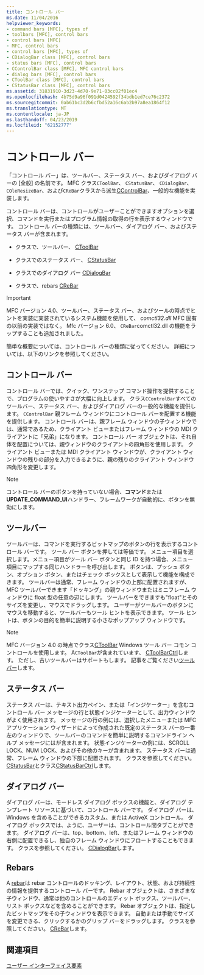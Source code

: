 ```yaml
---
title: コントロール バー
ms.date: 11/04/2016
helpviewer_keywords:
- command bars [MFC], types of
- toolbars [MFC], control bars
- control bars [MFC]
- MFC, control bars
- control bars [MFC], types of
- CDialogBar class [MFC], control bars
- status bars [MFC], control bars
- CControlBar class [MFC], MFC control bars
- dialog bars [MFC], control bars
- CToolBar class [MFC], control bars
- CStatusBar class [MFC], control bars
ms.assetid: 31831910-3d23-4d70-9e71-03cc02f01ec4
ms.openlocfilehash: 4b75d9a96f091d0424592f34bdb1ed7ce76c2372
ms.sourcegitcommit: 0ab61bc3d2b6cfbd52a16c6ab2b97a8ea1864f12
ms.translationtype: MT
ms.contentlocale: ja-JP
ms.lasthandoff: 04/23/2019
ms.locfileid: "62152777"
---
```

# <a name="control-bars"></a>コントロール バー

「コントロール バー」は、ツールバー、ステータス バー、およびダイアログ バーの [全般] の名前です。 MFC クラス`CToolBar`、 `CStatusBar`、 `CDialogBar`、 `COleResizeBar`、および`CReBar`クラスから派生[CControlBar](../mfc/reference/ccontrolbar-class.md)、一般的な機能を実装します。

コントロール バーは、コントロールがユーザーことができますオプションを選択、コマンドを実行またはプログラム情報の取得の行を表示するウィンドウです。 コントロール バーの種類には、ツールバー、ダイアログ バー、およびステータス バーが含まれます。

- クラスで、ツールバー、 [CToolBar](../mfc/reference/ctoolbar-class.md)

- クラスでのステータス バー、 [CStatusBar](../mfc/reference/cstatusbar-class.md)

- クラスでのダイアログ バー [CDialogBar](../mfc/reference/cdialogbar-class.md)

- クラスで、rebars [CReBar](../mfc/reference/crebar-class.md)

> [!IMPORTANT]
>  MFC バージョン 4.0、ツールバー、ステータス バー、およびツールの時点でヒントを実装に実装されているシステム機能を使用して、 *comctl32.dll* MFC 固有の以前の実装ではなく。 Mfc バージョン 6.0、 `CReBar`comctl32.dll の機能をラップすることも追加されました。

簡単な概要については、コントロール バーの種類に従ってください。 詳細については、以下のリンクを参照してください。

## <a name="control-bars"></a>コントロール バー

コントロール バーでは、クイック、ワンステップ コマンド操作を提供することで、プログラムの使いやすさが大幅に向上します。 クラス`CControlBar`すべてのツールバー、ステータス バー、およびダイアログ バーの一般的な機能を提供します。 `CControlBar` 親フレーム ウィンドウにコントロール バーを配置する機能を提供します。 コントロール バーは、親フレーム ウィンドウの子ウィンドウでは、通常であるため、クライアント ビューまたはフレーム ウィンドウの MDI クライアントに「兄弟」になります。 コントロール バー オブジェクトは、それ自体を配置については、親ウィンドウのクライアントの四角形を使用します。 クライアント ビューまたは MDI クライアント ウィンドウが、クライアント ウィンドウの残りの部分を入力できるように、親の残りのクライアント ウィンドウ四角形を変更します。

> [!NOTE]
>  コントロール バーのボタンを持っていない場合、**コマンド**または**UPDATE_COMMAND_UI**ハンドラー、フレームワークが自動的に、ボタンを無効にします。

## <a name="toolbars"></a>ツールバー

ツールバーは、コマンドを実行するビットマップのボタンの行を表示するコントロール バーです。 ツール バー ボタンを押しては等価です。 メニュー項目を選択します。メニュー項目がツール バー ボタンと同じ ID を持つ場合、メニュー項目にマップする同じハンドラーを呼び出します。 ボタンは、プッシュ ボタン、オプション ボタン、またはチェック ボックスとして表示して機能を構成できます。 ツールバーは通常、フレーム ウィンドウの上部に配置されますが、MFC ツールバーできます「ドッキング」の親ウィンドウまたはミニフレーム ウィンドウに float 型の任意の辺にします。 ツールバーをできますも"float"とそのサイズを変更し、マウスでドラッグします。 ユーザーがツールバーのボタンにマウスを移動すると、ツールバーもツール ヒントを表示できます。 ツール ヒントは、ボタンの目的を簡単に説明する小さなポップアップ ウィンドウです。

> [!NOTE]
>  MFC バージョン 4.0 の時点でクラス[CToolBar](../mfc/reference/ctoolbar-class.md) Windows ツール バー コモン コントロールを使用します。 A`CToolBar`が含まれています、 [CToolBarCtrl](../mfc/reference/ctoolbarctrl-class.md)します。 ただし、古いツールバーはサポートもします。 記事をご覧ください[ツールバー](../mfc/mfc-toolbar-implementation.md)します。

## <a name="status-bars"></a>ステータス バー

ステータス バーは、テキスト出力ペイン、または「インジケーター」を含むコントロール バー メッセージの行と状態インジケーターとして、出力ウィンドウがよく使用されます。 メッセージの行の例には、選択したメニューまたは MFC アプリケーション ウィザードによって作成された既定のステータス バーの一番左のウィンドウで、ツールバーのコマンドを簡単に説明するコマンドライン ヘルプ メッセージにはが含まれます。 状態インジケーターの例には、SCROLL LOCK、NUM LOCK、およびその他のキーが含まれます。 ステータス バーは通常、フレーム ウィンドウの下部に配置されます。 クラスを参照してください。 [CStatusBar](../mfc/reference/cstatusbar-class.md)とクラス[CStatusBarCtrl](../mfc/reference/cstatusbarctrl-class.md)します。

## <a name="dialog-bars"></a>ダイアログ バー

ダイアログ バーは、モードレス ダイアログ ボックスの機能と、ダイアログ テンプレート リソースに基づいて、コントロール バーです。 ダイアログ バーは、Windows を含めることができるカスタム、または ActiveX コントロール。 ダイアログ ボックスでは、ように、ユーザーは、コントロール間タブことができます。 ダイアログ バーは、top、bottom、left、またはフレーム ウィンドウの右側に配置できるし、独自のフレーム ウィンドウにフロートすることもできます。 クラスを参照してください。 [CDialogBar](../mfc/reference/cdialogbar-class.md)します。

## <a name="rebars"></a>Rebars

A [rebar](../mfc/using-crebarctrl.md)は rebar コントロールのドッキング、レイアウト、状態、および持続性の情報を提供するコントロール バーです。 Rebar オブジェクトは、さまざまな子ウィンドウ、通常は他のコントロールのエディット ボックス、ツールバー、リスト ボックスなどを含めることができます。 Rebar オブジェクトは、指定したビットマップをその子ウィンドウを表示できます。 自動または手動でサイズを変更できる、クリックするかのグリップ バーをドラッグします。 クラスを参照してください。 [CReBar](../mfc/reference/crebar-class.md)します。

## <a name="see-also"></a>関連項目

[ユーザー インターフェイス要素](../mfc/user-interface-elements-mfc.md)

